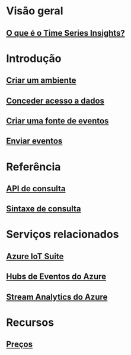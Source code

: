 # Visão geral
## [O que é o Time Series Insights?](time-series-insights-overview.md)

# Introdução
## [Criar um ambiente](time-series-insights-get-started.md)
## [Conceder acesso a dados](time-series-insights-data-access.md)
## [Criar uma fonte de eventos](time-series-insights-add-event-source.md)
## [Enviar eventos](time-series-insights-send-events.md)

# Referência
## [API de consulta](/rest/api/time-series-insights/time-series-insights-reference-queryapi)
## [Sintaxe de consulta](/rest/api/time-series-insights/time-series-insights-reference-query-syntax)

# Serviços relacionados
## [Azure IoT Suite](/azure/iot-suite/)
## [Hubs de Eventos do Azure](/azure/event-hubs/)
## [Stream Analytics do Azure](/azure/stream-analytics/)

# Recursos
## [Preços](https://azure.microsoft.com/pricing/details/time-series-insights/)
